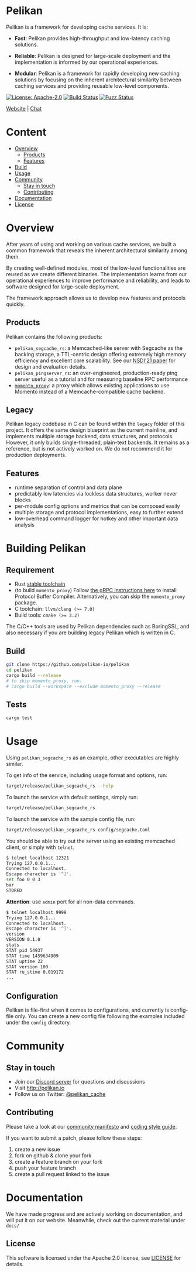 # Pelikan

Pelikan is a framework for developing cache services. It is:

- **Fast**: Pelikan provides high-throughput and low-latency caching solutions.

- **Reliable**: Pelikan is designed for large-scale deployment and the
  implementation is informed by our operational experiences.

- **Modular**: Pelikan is a framework for rapidly developing new caching
  solutions by focusing on the inherent architectural similarity between caching
  services and providing reusable low-level components.

[![License: Apache-2.0][license-badge]][license-url]
[![Build Status][cargo-build-badge]][cargo-build-url]
[![Fuzz Status][cargo-fuzz-badge]][cargo-fuzz-url]

[Website](http://pelikan.io) |
[Chat][discord-url]

# Content

- [Overview](#overview)
  - [Products](#products)
  - [Features](#features)
- [Build](#building-pelikan)
- [Usage](#usage)
- [Community](#community)
  - [Stay in touch](#stay-in-touch)
  - [Contributing](#contributing)
- [Documentation](#documentation)
- [License](#license)

# Overview

After years of using and working on various cache services, we built a common
framework that reveals the inherent architectural similarity among them.

By creating well-defined modules, most of the low-level functionalities are
reused as we create different binaries. The implementation learns from our
operational experiences to improve performance and reliability, and leads to
software designed for large-scale deployment.

The framework approach allows us to develop new features and protocols quickly.

## Products

Pelikan contains the following products:

- `pelikan_segcache_rs`: a Memcached-like server with Segcache as the backing
  storage, a TTL-centric design offering extremely high memory efficiency and
  excellent core scalability. See our [NSDI'21 paper] for design
  and evaluation details.
- `pelikan_pingserver_rs`: an over-engineered, production-ready ping server
  useful as a tutorial and for measuring baseline RPC performance
- [`momento_proxy`][momento_proxy-url]: a proxy which allows existing
  applications to use Momento instead of a Memcache-compatible cache backend.

## Legacy

Pelikan legacy codebase in C can be found within the `legacy` folder of this
project. It offers the same design blueprint as the current mainline, and
implements multiple storage backend, data structures, and protocols. However, it only
builds single-threaded, plain-text backends. It remains as a reference, but
is not actively worked on. We do not recommend it for production deployments.

## Features

- runtime separation of control and data plane
- predictably low latencies via lockless data structures, worker never blocks
- per-module config options and metrics that can be composed easily
- multiple storage and protocol implementations, easy to further extend
- low-overhead command logger for hotkey and other important data analysis

# Building Pelikan

## Requirement

- Rust [stable toolchain](https://www.rust-lang.org/learn/get-started)
- (to build `momento_proxy`) Follow [the gRPC instructions here][grpc-url]
  to install Protocol Buffer Compiler. Alternatively, you can skip the
  `momento_proxy` package.
- C toolchain: `llvm/clang (>= 7.0)`
- Build tools: `cmake (>= 3.2)`

The C/C++ tools are used by Pelikan dependencies such as BoringSSL, and also
necessary if you are building legacy Pelikan which is written in C.

## Build

```sh
git clone https://github.com/pelikan-io/pelikan
cd pelikan
cargo build --release
# to skip momento_proxy, run:
# cargo build --workspace --exclude momento_proxy --release
```

## Tests

```sh
cargo test
```

# Usage

Using `pelikan_segcache_rs` as an example, other executables are highly similar.

To get info of the service, including usage format and options, run:

```sh
target/release/pelikan_segcache_rs --help
```

To launch the service with default settings, simply run:

```sh
target/release/pelikan_segcache_rs
```

To launch the service with the sample config file, run:

```sh
target/release/pelikan_segcache_rs config/segcache.toml
```

You should be able to try out the server using an existing memcached client,
or simply with `telnet`.

```sh
$ telnet localhost 12321
Trying 127.0.0.1...
Connected to localhost.
Escape character is '^]'.
set foo 0 0 3
bar
STORED
```

**Attention**: use `admin` port for all non-data commands.

```sh
$ telnet localhost 9999
Trying 127.0.0.1...
Connected to localhost.
Escape character is '^]'.
version
VERSION 0.1.0
stats
STAT pid 54937
STAT time 1459634909
STAT uptime 22
STAT version 100
STAT ru_stime 0.019172
...
```

## Configuration

Pelikan is file-first when it comes to configurations, and currently is
config-file only. You can create a new config file following the examples
included under the `config` directory.

# Community

## Stay in touch

- Join our [Discord server][discord-url] for questions and discussions
- Visit <http://pelikan.io>
- Follow us on Twitter: [@pelikan_cache]

## Contributing

Please take a look at our [community manifesto](https://github.com/pelikan-io/pelikan/blob/main/docs/manifesto.rst)
and [coding style guide](https://github.com/pelikan-io/pelikan/blob/main/docs/coding_style.rst).

If you want to submit a patch, please follow these steps:

1. create a new issue
2. fork on github & clone your fork
3. create a feature branch on your fork
4. push your feature branch
5. create a pull request linked to the issue

# Documentation

We have made progress and are actively working on documentation, and will put it
on our website. Meanwhile, check out the current material under `docs/`

## License

This software is licensed under the Apache 2.0 license, see [LICENSE](LICENSE) for details.

[@pelikan_cache]: https://twitter.com/pelikan_cache
[cargo-build-badge]: https://img.shields.io/github/actions/workflow/status/pelikan-io/pelikan/cargo.yml?branch=main
[cargo-build-url]: https://github.com/pelikan-io/pelikan/actions/workflows/cargo.yml?query=branch%3Amain+event%3Apush
[cargo-fuzz-badge]: https://img.shields.io/github/actions/workflow/status/pelikan-io/pelikan/fuzz.yml?branch=main
[cargo-fuzz-url]: https://github.com/pelikan-io/pelikan/actions/workflows/fuzz.yml?query=branch%3Amain+event%3Apush
[check]: http://libcheck.github.io/check/
[check-linker-bug]: https://sourceforge.net/p/check/mailman/message/32835594/
[license-badge]: https://img.shields.io/badge/license-Apache%202.0-blue.svg
[license-url]: https://github.com/pelikan-io/pelikan/blob/main/LICENSE
[momento_proxy-url]: src/proxy/momento/README.md
[nsdi'21 paper]: https://www.usenix.org/conference/nsdi21/presentation/yang-juncheng
[zulip-badge]: https://img.shields.io/badge/zulip-join_chat-blue.svg
[zulip-url]: https://pelikan.zulipchat.com/
[grpc-url]: https://grpc.io/docs/protoc-installation/
[discord-url]: https://discord.gg/yUBWHqxGUR
